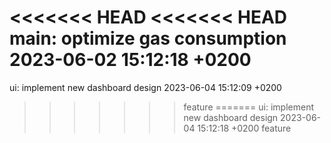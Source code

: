 <<<<<<< HEAD
<<<<<<< HEAD
main: optimize gas consumption 2023-06-02 15:12:18 +0200
=======
ui: implement new dashboard design 2023-06-04 15:12:09 +0200
>>>>>>> feature
=======
ui: implement new dashboard design 2023-06-04 15:12:18 +0200
>>>>>>> feature
